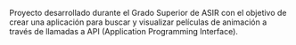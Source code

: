 Proyecto desarrollado durante el Grado Superior de ASIR con el objetivo de crear una aplicación para buscar y visualizar películas de animación a través de llamadas a API (Application Programming Interface).
